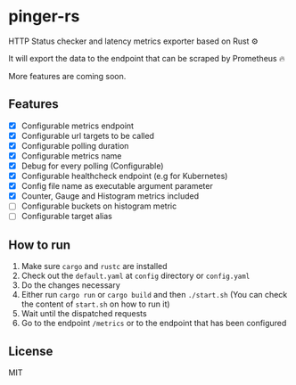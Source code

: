 # pinger-rs

HTTP Status checker and latency metrics exporter based on Rust :gear:

It will export the data to the endpoint that can be scraped by Prometheus :fire:

More features are coming soon.

## Features
- [x] Configurable metrics endpoint
- [x] Configurable url targets to be called
- [x] Configurable polling duration
- [x] Configurable metrics name
- [x] Debug for every polling (Configurable)
- [x] Configurable healthcheck endpoint (e.g for Kubernetes)
- [x] Config file name as executable argument parameter
- [x] Counter, Gauge and Histogram metrics included
- [ ] Configurable buckets on histogram metric
- [ ] Configurable target alias

## How to run
1. Make sure `cargo` and `rustc` are installed
2. Check out the `default.yaml` at `config` directory or `config.yaml`
3. Do the changes necessary
4. Either run `cargo run` or `cargo build` and then `./start.sh` (You can check the content of `start.sh` on how to run it)
5. Wait until the dispatched requests
6. Go to the endpoint `/metrics` or to the endpoint that has been configured

## License
MIT
